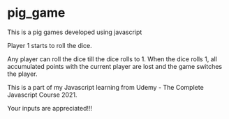 # pig_game
This is a pig games developed using javascript

Player 1 starts to roll the dice.

Any player can roll the dice till the dice rolls to 1.
When the dice rolls 1, all accumulated points with the current player are lost and the game switches the player.

This is a part of my Javascript learning from Udemy - The Complete Javascript Course 2021.

Your inputs are appreciated!!!
